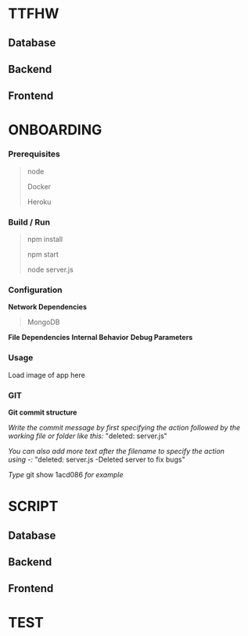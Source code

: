 # TTFHW

## Database

## Backend 

## Frontend

# ONBOARDING

### Prerequisites

> node
>
> Docker
>
> Heroku

### Build / Run

> npm install
>
> npm start
>
> node server.js

### Configuration

**Network Dependencies**

> MongoDB

**File Dependencies**
**Internal Behavior**
**Debug Parameters**

### Usage

Load image of app here

### GIT

**Git commit structure**

*Write the commit message by first specifying the action followed by the  
working file or folder like this:* "deleted: server.js"

*You can also add more text after the filename to specify the action  
using -:* "deleted: server.js -Deleted server to fix bugs"

*Type* git show 1acd086 *for example*

# SCRIPT

## Database

## Backend

## Frontend

# TEST

